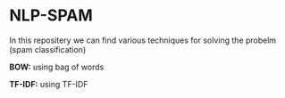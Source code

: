 # NLP-SPAM
In this repositery we can find various techniques for solving the probelm (spam classification)

**BOW:** using bag of words

**TF-IDF:** using TF-IDF

